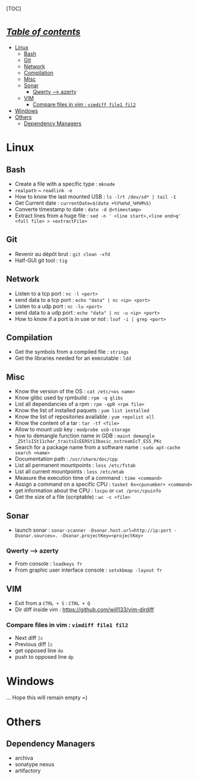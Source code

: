 [TOC]

# <small><i><a href='http://ecotrust-canada.github.io/markdown-toc/'>Table of contents</a></i></small>
- [Linux](#linux)
  * [Bash](#bash)
  * [Git](#git)
  * [Network](#network)
  * [Compilation](#compilation)
  * [Misc](#misc)
  * [Sonar](#sonar)
    + [Qwerty --> azerty](#qwerty-----azerty)
  * [VIM](#vim)
    + [Compare files in vim : `vimdiff file1 fil2`](#compare-files-in-vim----vimdiff-file1-fil2-)
- [Windows](#windows)
- [Others](#others)
  * [Dependency Managers](#dependency-managers)




# Linux
## Bash
* Create a file with a specific type : `mknode`
* `realpath` ~ `readlink -e`
* How to know the last mounted USB : `ls -lrt /dev/sd* | tail -1`
* Get Current date : `currentDate=$(date +%Y%m%d_%H%M%S)`
* Converte timestamp to date : `date -d @<timestamp>`
* Extract lines from a huge file : `sed -n ' <line start>,<line end>q' <full file> > <extractFile>`

## Git
* Revenir au dépôt brut : `git clean -xfd`
* Half-GUI git tool : `tig`

## Network
* Listen to a tcp port : `nc -l <port>`
* send data to a tcp port : `echo "data" | nc <ip> <port>`
* Listen to a udp port : `nc -lu <port>`
* send data to a udp port : `echo "data" | nc -u <ip> <port>`
* How to know if a port is in use or not : `lsof -i | grep <port>`

## Compilation
* Get the symbols from a compiled file : `strings`
* Get the libraries needed for an executable : `ldd`

## Misc
* Know the version of the OS : `cat /etc/<os name>`
* Know glibc used by rpmbuild : `rpm -q glibc` 
* List all dependancies of a rpm : `rpm -qpR <rpm file>`
* Know the list of installed paquets : `yum list installed`
* Know the list of repositories available : `yum repolist all`
* Know the content of a tar : `tar -tf <file>`
* Allow to mount usb key : `modprobe usb-storage`
* how to demangle function name in GDB : `maint demangle _ZStlsISt11char_traitsIcEERSt13basic_ostreamIcT_ES5_PKc`
* Search for a package name from a software name : `sudo apt-cache search <name>`
* Documentation path : `/usr/share/doc/cpp`
* List all permanent mountpoints : `less /etc/fstab`
* List all current mountpoints : `less /etc/mtab`
* Measure the execution time of a command : `time <command>` 
* Assign a command on a specific CPU : `tasket 0x<cpunumber> <command>` 
* get information about the CPU : `lscpu` or  `cat /proc/cpuinfo`
* Get the size of a file (scriptable) : `wc -c <file>` 

## Sonar
* launch sonar : `sonar-scanner -Dsonar.host.url=http://ip:port -Dsonar.sources=. -Dsonar.projectKey=<projectKey>`

### Qwerty --> azerty
* From console : `loadkeys fr`
* From graphic user interface console : `setxkbmap -layout fr`

## VIM
* Exit from a `CTRL + S` : `CTRL + Q`
* Dir diff inside vim : https://github.com/will133/vim-dirdiff

### Compare files in vim : `vimdiff file1 fil2`
* Next diff `]c`
* Previous diff `[c`
* get opposed line `do`
* push to opposed line `dp`

# Windows
... Hope this will remain empty =)

# Others
## Dependency Managers
* archiva
* sonatype nexus
* artifactory
